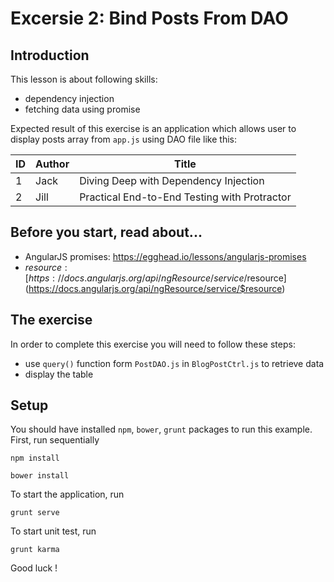 # Excersie 2: Bind Posts From DAO

## Introduction
This lesson is about following skills:

* dependency injection
* fetching data using promise

Expected result of this exercise is an application which allows user to display posts array from `app.js` using DAO file like this:

| ID | Author | Title |
|----|--------|-------|
| 1  | Jack   | Diving Deep with Dependency Injection |
| 2  | Jill   | Practical End-to-End Testing with Protractor |

## Before you start, read about...

* AngularJS promises: [https://egghead.io/lessons/angularjs-promises ](https://egghead.io/lessons/angularjs-promises)
* $resource: [https://docs.angularjs.org/api/ngResource/service/$resource](https://docs.angularjs.org/api/ngResource/service/$resource)

## The exercise

In order to complete this exercise you will need to follow these steps:

* use `query()` function form `PostDAO.js` in `BlogPostCtrl.js` to retrieve data
* display the table 

## Setup
You should have installed `npm`, `bower`, `grunt`  packages to run this example. First, run sequentially

```
npm install
```

```
bower install
```

To start the application, run

```
grunt serve
```

To start unit test, run

```
grunt karma
```

Good luck !
